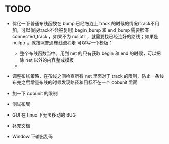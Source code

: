 # TODO

- 优化一下普通布线函数在 bump 已经被连上 track 的时候的情况(track不用加，可以假设track不会被复用)
    begin_bump 和 end_bump 需要检查 connected_track ，如果不为 nullptr ，就需要找已经连好的路线；如果是 nullptr ，就按照普通布线流程走
    可以写一个模板：
    - 整个布线函数当中，用到 net 的只有获取 begin 和 end 的时候，可以把除 net 以外的内容整成模板
    - 
- 调整布线策略，在布线之间检查所有 net 里面对于 track 的限制，防止一条线布完之后增量布线的时候发现路径和目标不在一个 cobunit 里面
- 加一下 cobunit 的限制

- 测试布局
- GUI 在 linux 下无法移动的 BUG
- 补充文档
- Window 下输出乱码